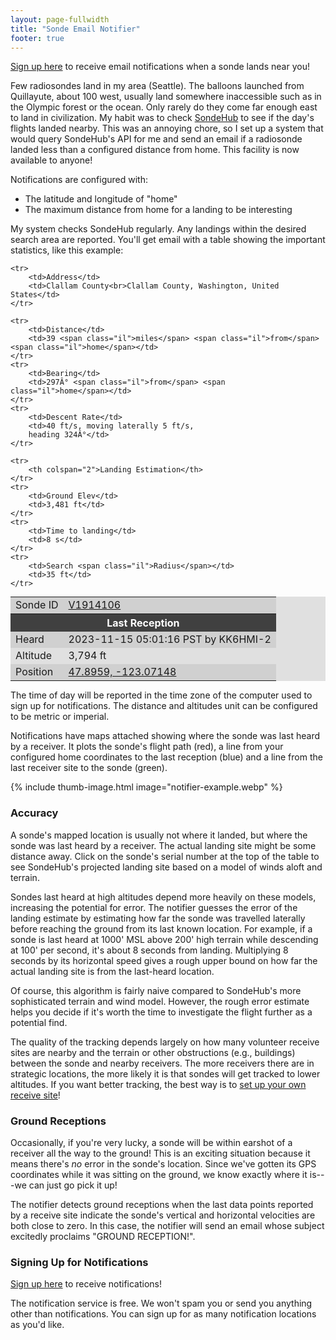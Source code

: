 ```yaml
---
layout: page-fullwidth
title: "Sonde Email Notifier"
footer: true
---
```


[Sign up here](manage) to receive email notifications when a sonde
lands near you!

Few radiosondes land in my area (Seattle). The balloons launched from
Quillayute, about 100 west, usually land somewhere inaccessible such
as in the Olympic forest or the ocean. Only rarely do they come far
enough east to land in civilization. My habit was to check
[SondeHub](https://www.sondehub.org/") to see if the day's flights
landed nearby. This was an annoying chore, so I set up a system that
would query SondeHub's API for me and send an email if a radiosonde
landed less than a configured distance from home. This facility is now
available to anyone!

Notifications are configured with:

* The latitude and longitude of "home"
* The maximum distance from home for a landing to be interesting

My system checks SondeHub regularly. Any landings within the desired search area
are reported. You'll get email with a table showing the important
statistics, like this example:
<style>
table.sonde {
    background-color: #e0e0e0;
    margin: 0 auto;
}
table.sonde th {
    background-color:  #404040;
    color: white;
}
table.sonde tbody tr:nth-child(odd) {
    background-color:  #d0d0d0;
}
</style>
<table class="sonde">
    <tbody><tr>
        <td>Sonde ID</td>
        <td><a href="https://sondehub.org/#!mt=Mapnik&amp;mz=9&amp;qm=12h&amp;f=V1914106&amp;q=V1914106" target="_blank">V1914106</a></td>
    </tr>
    <tr>
        <th colspan="2">Last Reception
    </th></tr>
    <tr>
        <td>Heard</td>
        <td>2023-11-15 05:01:16 PST by KK6HMI-2</td>
    </tr>
    <tr>
        <td>Altitude</td>
        <td>3,794 ft</td>
    </tr>
    <tr>
        <td>Position</td>
        <td><a href="https://www.google.com/maps/search/?api=1&amp;query=47.8959,-123.07148" target="_blank">47.8959, -123.07148</a></td>
    </tr>

    <tr>
        <td>Address</td>
        <td>Clallam County<br>Clallam County, Washington, United States</td>
    </tr>

    <tr>
        <td>Distance</td>
        <td>39 <span class="il">miles</span> <span class="il">from</span> <span class="il">home</span></td>
    </tr>
    <tr>
        <td>Bearing</td>
        <td>297Â° <span class="il">from</span> <span class="il">home</span></td>
    </tr>
    <tr>
        <td>Descent Rate</td>
        <td>40 ft/s, moving laterally 5 ft/s,
        heading 324Â°</td>
    </tr>

    <tr>
        <th colspan="2">Landing Estimation</th>
    </tr>
    <tr>
        <td>Ground Elev</td>
        <td>3,481 ft</td>
    </tr>
    <tr>
        <td>Time to landing</td>
        <td>8 s</td>
    </tr>
    <tr>
        <td>Search <span class="il">Radius</span></td>
        <td>35 ft</td>
    </tr>
</tbody></table>

The time of day will be reported in the time zone of the computer used
to sign up for notifications. The distance and altitudes unit can be
configured to be metric or imperial.

Notifications have maps attached showing where the sonde was last
heard by a receiver. It plots the sonde's flight path (red), a
line from your configured home coordinates to the last reception
(blue) and a line from the last receiver site to the sonde (green).

{% include thumb-image.html image="notifier-example.webp" %}

### Accuracy

A sonde's mapped location is usually not where it landed, but where
the sonde was last heard by a receiver. The actual landing site might
be some distance away. Click on the sonde's serial number at the top
of the table to see SondeHub's projected landing site based on a model
of winds aloft and terrain.

Sondes last heard at high altitudes depend more heavily on these
models, increasing the potential for error. The notifier guesses the
error of the landing estimate by estimating how far the sonde was
travelled laterally before reaching the ground from its last known
location. For example, if a sonde is last heard at 1000' MSL above
200' high terrain while descending at 100' per second, it's about 8
seconds from landing. Multiplying 8 seconds by its horizontal speed
gives a rough upper bound on how far the actual landing site is from
the last-heard location.

Of course, this algorithm is fairly naive compared to SondeHub's more
sophisticated terrain and wind model. However, the rough error
estimate helps you decide if it's worth the time to investigate the
flight further as a potential find.

The quality of the tracking depends largely on how many volunteer
receive sites are nearby and the terrain or other obstructions (e.g.,
buildings) between the sonde and nearby receivers. The more receivers
there are in strategic locations, the more likely it is that sondes
will get tracked to lower altitudes. If you want better tracking, the
best way is to [set up your own receive
site](https://github.com/projecthorus/radiosonde_auto_rx/wiki)!


### Ground Receptions

Occasionally, if you're very lucky, a sonde will be within earshot of
a receiver all the way to the ground! This is an exciting
situation because it means there's *no* error in the sonde's
location. Since we've gotten its GPS coordinates while it was sitting
on the ground, we know exactly where it is---we can just go pick it
up!

The notifier detects ground receptions when the last data points
reported by a receive site indicate the sonde's vertical and
horizontal velocities are both close to zero. In this case, the
notifier will send an email whose subject excitedly proclaims "GROUND
RECEPTION!".

### Signing Up for Notifications

[Sign up here](signup) to receive notifications!

The notification service is free. We won't spam you or send you anything other
than notifications. You can sign up for as many notification locations as you'd
like.
